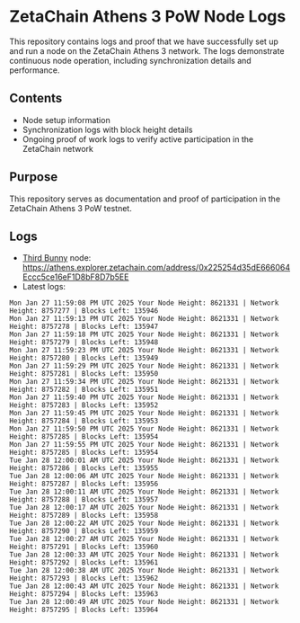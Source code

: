 # ZetaChain Athens 3 PoW Node Logs
This repository contains logs and proof that we have successfully set up and run a node on the ZetaChain Athens 3 network. The logs demonstrate continuous node operation, including synchronization details and performance.

## Contents
- Node setup information
- Synchronization logs with block height details
- Ongoing proof of work logs to verify active participation in the ZetaChain network

## Purpose
This repository serves as documentation and proof of participation in the ZetaChain Athens 3 PoW testnet.

## Logs

- [Third Bunny](https://thirdbunny.xyz/) node: https://athens.explorer.zetachain.com/address/0x225254d35dE666064Eccc5ce16eF1D8bF8D7b5EE
- Latest logs:
```
Mon Jan 27 11:59:08 PM UTC 2025 Your Node Height: 8621331 | Network Height: 8757277 | Blocks Left: 135946
Mon Jan 27 11:59:13 PM UTC 2025 Your Node Height: 8621331 | Network Height: 8757278 | Blocks Left: 135947
Mon Jan 27 11:59:18 PM UTC 2025 Your Node Height: 8621331 | Network Height: 8757279 | Blocks Left: 135948
Mon Jan 27 11:59:23 PM UTC 2025 Your Node Height: 8621331 | Network Height: 8757280 | Blocks Left: 135949
Mon Jan 27 11:59:29 PM UTC 2025 Your Node Height: 8621331 | Network Height: 8757281 | Blocks Left: 135950
Mon Jan 27 11:59:34 PM UTC 2025 Your Node Height: 8621331 | Network Height: 8757282 | Blocks Left: 135951
Mon Jan 27 11:59:40 PM UTC 2025 Your Node Height: 8621331 | Network Height: 8757283 | Blocks Left: 135952
Mon Jan 27 11:59:45 PM UTC 2025 Your Node Height: 8621331 | Network Height: 8757284 | Blocks Left: 135953
Mon Jan 27 11:59:50 PM UTC 2025 Your Node Height: 8621331 | Network Height: 8757285 | Blocks Left: 135954
Mon Jan 27 11:59:55 PM UTC 2025 Your Node Height: 8621331 | Network Height: 8757285 | Blocks Left: 135954
Tue Jan 28 12:00:01 AM UTC 2025 Your Node Height: 8621331 | Network Height: 8757286 | Blocks Left: 135955
Tue Jan 28 12:00:06 AM UTC 2025 Your Node Height: 8621331 | Network Height: 8757287 | Blocks Left: 135956
Tue Jan 28 12:00:11 AM UTC 2025 Your Node Height: 8621331 | Network Height: 8757288 | Blocks Left: 135957
Tue Jan 28 12:00:17 AM UTC 2025 Your Node Height: 8621331 | Network Height: 8757289 | Blocks Left: 135958
Tue Jan 28 12:00:22 AM UTC 2025 Your Node Height: 8621331 | Network Height: 8757290 | Blocks Left: 135959
Tue Jan 28 12:00:27 AM UTC 2025 Your Node Height: 8621331 | Network Height: 8757291 | Blocks Left: 135960
Tue Jan 28 12:00:33 AM UTC 2025 Your Node Height: 8621331 | Network Height: 8757292 | Blocks Left: 135961
Tue Jan 28 12:00:38 AM UTC 2025 Your Node Height: 8621331 | Network Height: 8757293 | Blocks Left: 135962
Tue Jan 28 12:00:43 AM UTC 2025 Your Node Height: 8621331 | Network Height: 8757294 | Blocks Left: 135963
Tue Jan 28 12:00:49 AM UTC 2025 Your Node Height: 8621331 | Network Height: 8757295 | Blocks Left: 135964
```
